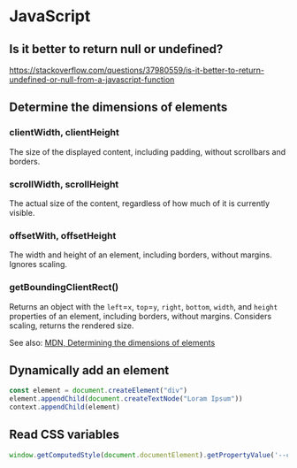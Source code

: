 # JavaScript

## Is it better to return null or undefined?

https://stackoverflow.com/questions/37980559/is-it-better-to-return-undefined-or-null-from-a-javascript-function

## Determine the dimensions of elements

### clientWidth, clientHeight

The size of the displayed content, including padding, without scrollbars and borders.

### scrollWidth, scrollHeight

The actual size of the content, regardless of how much of it is currently visible.

### offsetWith, offsetHeight

The width and height of an element, including borders, without margins. Ignores scaling.

### getBoundingClientRect()

Returns an object with the `left`=`x`, `top`=`y`, `right`, `bottom`, `width`, and `height`
properties of an element, including borders, without margins. Considers scaling, returns the
rendered size. 

See also: [MDN, Determining the dimensions of elements](https://developer.mozilla.org/en-US/docs/Web/API/CSS_Object_Model/Determining_the_dimensions_of_elements)

## Dynamically add an element

```js
const element = document.createElement("div")
element.appendChild(document.createTextNode("Loram Ipsum"))
context.appendChild(element)
```

## Read CSS variables

```js
window.getComputedStyle(document.documentElement).getPropertyValue('--css-variable')
```